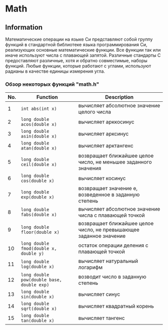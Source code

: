 # Math

## Information

Математические операции на языке Си представляют собой группу функций в стандартной библиотеке языка программирования Си, реализующих основные математические функции. Все функции так или иначе используют числа с плавающей запятой. Различные стандарты C предоставляют различные, хотя и обратно совместимые, наборы функций. Любые функции, которые работают с углами, используют радианы в качестве единицы измерения угла.

### Обзор некоторых функций "math.h"

| No. | Function                                     | Description                                                                                                                  |
| --- | -------------------------------------------- | ---------------------------------------------------------------------------------------------------------------------------- |
| 1   | `int abs(int x)`                           | вычисляет абсолютное значение целого числа                                             |
| 2   | `long double acos(double x)`               | вычисляет арккосинус                                                                                      |
| 3   | `long double asin(double x)`               | вычисляет арксинус                                                                                          |
| 4   | `long double atan(double x)`               | вычисляет арктангенс                                                                                      |
| 5   | `long double ceil(double x)`               | возвращает ближайшее целое число, не меньшее заданного значения       |
| 6   | `long double cos(double x)`                | вычисляет косинус                                                                                            |
| 7   | `long double exp(double x)`                | возвращает значение e, возведенное в заданную степень                           |
| 8   | `long double fabs(double x)`               | вычисляет абсолютное значение числа с плавающей точкой                       |
| 9   | `long double floor(double x)`              | возвращает ближайшее целое число, не превышающее заданное значение |
| 10  | `long double fmod(double x, double y)`     | остаток операции деления с плавающей точкой                                            |
| 11  | `long double log(double x)`                | вычисляет натуральный логарифм                                                                   |
| 12  | `long double pow(double base, double exp)` | возводит число в заданную степень                                                               |
| 13  | `long double sin(double x)`                | вычисляет синус                                                                                                |
| 14  | `long double sqrt(double x)`               | вычисляет квадратный корень                                                                         |
| 15  | `long double tan(double x)`                | вычисляет тангенс                                                                                            |
